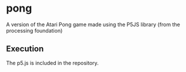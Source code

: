 # pong
A version of the Atari Pong game made using the P5JS library (from the processing foundation)

## Execution
The p5.js is included in the repository.
